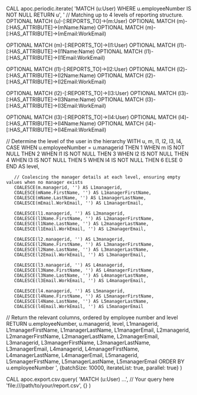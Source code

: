 CALL apoc.periodic.iterate(
  'MATCH (u:User) WHERE u.employeeNumber IS NOT NULL RETURN u',
  '
  // Matching up to 4 levels of reporting structure.
  OPTIONAL MATCH (u)-[:REPORTS_TO]->(m:User)
  OPTIONAL MATCH (m)-[:HAS_ATTRIBUTE]->(mName:Name)
  OPTIONAL MATCH (m)-[:HAS_ATTRIBUTE]->(mEmail:WorkEmail)
  
  OPTIONAL MATCH (m)-[:REPORTS_TO]->(l1:User)
  OPTIONAL MATCH (l1)-[:HAS_ATTRIBUTE]->(l1Name:Name)
  OPTIONAL MATCH (l1)-[:HAS_ATTRIBUTE]->(l1Email:WorkEmail)
  
  OPTIONAL MATCH (l1)-[:REPORTS_TO]->(l2:User)
  OPTIONAL MATCH (l2)-[:HAS_ATTRIBUTE]->(l2Name:Name)
  OPTIONAL MATCH (l2)-[:HAS_ATTRIBUTE]->(l2Email:WorkEmail)
  
  OPTIONAL MATCH (l2)-[:REPORTS_TO]->(l3:User)
  OPTIONAL MATCH (l3)-[:HAS_ATTRIBUTE]->(l3Name:Name)
  OPTIONAL MATCH (l3)-[:HAS_ATTRIBUTE]->(l3Email:WorkEmail)
  
  OPTIONAL MATCH (l3)-[:REPORTS_TO]->(l4:User)
  OPTIONAL MATCH (l4)-[:HAS_ATTRIBUTE]->(l4Name:Name)
  OPTIONAL MATCH (l4)-[:HAS_ATTRIBUTE]->(l4Email:WorkEmail)
  
  // Determine the level of the user in the hierarchy
  WITH u, m, l1, l2, l3, l4,
       CASE
           WHEN u.employeeNumber = u.managerid THEN 1
           WHEN m IS NOT NULL THEN 2
           WHEN l1 IS NOT NULL THEN 3
           WHEN l2 IS NOT NULL THEN 4
           WHEN l3 IS NOT NULL THEN 5
           WHEN l4 IS NOT NULL THEN 6
           ELSE 0
       END AS level,

       // Coalescing the manager details at each level, ensuring empty values when no manager exists
       COALESCE(m.managerid, '') AS L1managerid,
       COALESCE(mName.FirstName, '') AS L1managerFirstName,
       COALESCE(mName.LastName, '') AS L1managerLastName,
       COALESCE(mEmail.WorkEmail, '') AS L1managerEmail,

       COALESCE(l1.managerid, '') AS L2managerid,
       COALESCE(l1Name.FirstName, '') AS L2managerFirstName,
       COALESCE(l1Name.LastName, '') AS L2managerLastName,
       COALESCE(l1Email.WorkEmail, '') AS L2managerEmail,

       COALESCE(l2.managerid, '') AS L3managerid,
       COALESCE(l2Name.FirstName, '') AS L3managerFirstName,
       COALESCE(l2Name.LastName, '') AS L3managerLastName,
       COALESCE(l2Email.WorkEmail, '') AS L3managerEmail,

       COALESCE(l3.managerid, '') AS L4managerid,
       COALESCE(l3Name.FirstName, '') AS L4managerFirstName,
       COALESCE(l3Name.LastName, '') AS L4managerLastName,
       COALESCE(l3Email.WorkEmail, '') AS L4managerEmail,

       COALESCE(l4.managerid, '') AS L5managerid,
       COALESCE(l4Name.FirstName, '') AS L5managerFirstName,
       COALESCE(l4Name.LastName, '') AS L5managerLastName,
       COALESCE(l4Email.WorkEmail, '') AS L5managerEmail

  // Return the relevant columns, ordered by employee number and level
  RETURN u.employeeNumber, u.managerid, level,
         L1managerid, L1managerFirstName, L1managerLastName, L1managerEmail,
         L2managerid, L2managerFirstName, L2managerLastName, L2managerEmail,
         L3managerid, L3managerFirstName, L3managerLastName, L3managerEmail,
         L4managerid, L4managerFirstName, L4managerLastName, L4managerEmail,
         L5managerid, L5managerFirstName, L5managerLastName, L5managerEmail
  ORDER BY u.employeeNumber
  ',
  {batchSize: 10000, iterateList: true, parallel: true}
)




CALL apoc.export.csv.query(
  'MATCH (u:User) ...', // Your query here
  'file:///path/to/your/report.csv',
  {}
)
